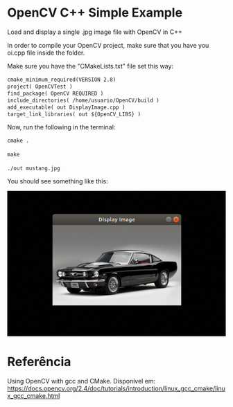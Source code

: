 # OpenCV C++ Simple Example
Load and display a single .jpg image file with OpenCV in C++

In order to compile your OpenCV project, make sure that you have you oi.cpp file inside the folder.

Make sure you have the "CMakeLists.txt" file set this way:

	cmake_minimum_required(VERSION 2.8)
	project( OpenCVTest )
	find_package( OpenCV REQUIRED )
	include_directories( /home/usuario/OpenCV/build )
	add_executable( out DisplayImage.cpp )
	target_link_libraries( out ${OpenCV_LIBS} )

Now, run the following in the terminal:

	cmake .

	make

	./out mustang.jpg

You should see something like this:

![](Screenshot%20from%202020-01-16%2023-48-44.png)

# Referência

Using OpenCV with gcc and CMake. Disponível em: https://docs.opencv.org/2.4/doc/tutorials/introduction/linux_gcc_cmake/linux_gcc_cmake.html
